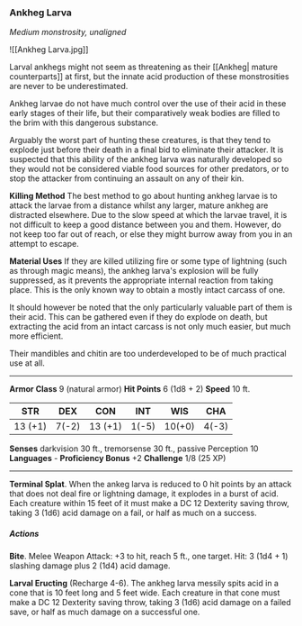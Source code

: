 ### Ankheg Larva
*Medium monstrosity, unaligned*

![[Ankheg Larva.jpg]]

Larval ankhegs might not seem as threatening as their [[Ankheg| mature counterparts]] at first, but the innate acid production of these monstrosities are never to be underestimated.

Ankheg larvae do not have much control over the use of their acid in these early stages of their life, but their comparatively weak bodies are filled to the brim with this dangerous substance.

Arguably the worst part of hunting these creatures, is that they tend to explode just before their death in a final bid to eliminate their attacker. It is suspected that this ability of the ankheg larva was naturally developed so they would not be considered viable food sources for other predators, or to stop the attacker from continuing an assault on any of their kin.

**Killing Method** The best method to go about hunting ankheg larvae is to attack the larvae from a distance whilst any larger, mature ankheg are distracted elsewhere. Due to the slow speed at which the larvae travel, it is not difficult to keep a good distance between you and them. However, do not keep too far out of reach, or else they might burrow away from you in an attempt to escape.

**Material Uses** If they are killed utilizing fire or some type of lightning (such as through magic means), the ankheg larva's explosion will be fully suppressed, as it prevents the appropriate internal reaction from taking place. This is the only known way to obtain a mostly intact carcass of one.

It should however be noted that the only particularly valuable part of them is their acid. This can be gathered even if they do explode on death, but extracting the acid from an intact carcass is not only much easier, but much more efficient.

Their mandibles and chitin are too underdeveloped to be of much practical use at all.

---

**Armor Class** 9 (natural armor)
**Hit Points** 6 (1d8 + 2)
**Speed** 10 ft.

| STR     | DEX   | CON     | INT   | WIS    | CHA   |
| ------- | ----- | ------- | ----- | ------ | ----- |
| 13 (+1) | 7(-2) | 13 (+1) | 1(-5) | 10(+0) | 4(-3) |

**Senses** darkvision 30 ft., tremorsense 30 ft., passive Perception 10
**Languages** -
**Proficiency Bonus** +2
**Challenge** 1/8 (25 XP)

---

**Terminal Splat**. When the ankeg larva is reduced to 0 hit points by an attack that does not deal fire or lightning damage, it explodes in a burst of acid. Each creature within 15 feet of it must make a DC 12 Dexterity saving throw, taking 3 (1d6) acid damage on a fail, or half as much on a success.

##### Actions

**Bite**. Melee Weapon Attack: +3 to hit, reach 5 ft., one target. Hit: 3 (1d4 + 1) slashing damage plus 2 (1d4) acid damage.

**Larval Eructing** (Recharge 4-6). The ankheg larva messily spits acid in a cone that is 10 feet long and 5 feet wide. Each creature in that cone must make a DC 12 Dexterity saving throw, taking 3 (1d6) acid damage on a failed save, or half as much damage on a successful one.